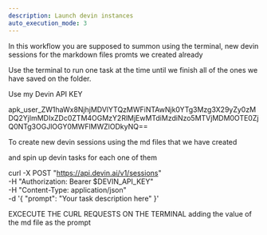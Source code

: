 ```yaml
---
description: Launch devin instances
auto_execution_mode: 3
---
```


In this workflow you are supposed to summon using the terminal, new devin sessions for the markdown files promts we created already

Use the terminal to run one task at the time until we finish all of the ones we have saved on the folder.

Use my Devin API KEY 

apk_user_ZW1haWx8NjhjMDVlYTQzMWFiNTAwNjk0YTg3Mzg3X29yZy0zMDQ2YjlmMDIxZDc0ZTM4OGMzY2RlMjEwMTdiMzdiNzo5MTVjMDM0OTE0ZjQ0NTg3OGJlOGY0MWFlMWZlODkyNQ==

To create new devin sessions using the md files that we have created

and spin up devin tasks for each one of them

curl -X POST "https://api.devin.ai/v1/sessions" \
     -H "Authorization: Bearer $DEVIN_API_KEY" \
     -H "Content-Type: application/json" \
     -d '{
  "prompt": "Your task description here"
}'

EXCECUTE THE CURL REQUESTS ON THE TERMINAL adding the value of the md file as the prompt